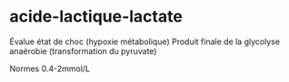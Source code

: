 # acide-lactique-lactate



Évalue état de choc (hypoxie métabolique)
Produit finale de la glycolyse anaérobie (transformation du pyruvate) 

Normes 0.4-2mmol/L 

